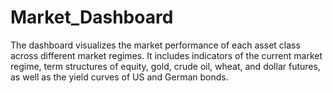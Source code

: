 # Market_Dashboard
The dashboard visualizes the market performance of each asset class across different market regimes. It includes indicators of the current market regime, term structures of equity, gold, crude oil, wheat, and dollar futures, as well as the yield curves of US and German bonds.
